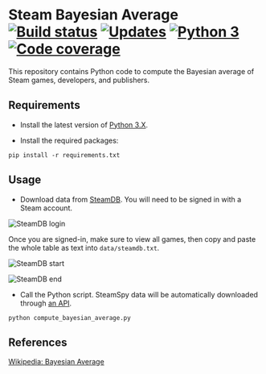 # Steam Bayesian Average [![Build status][Build image]][Build] [![Updates][Dependency image]][PyUp] [![Python 3][Python3 image]][PyUp] [![Code coverage][Codecov image]][Codecov]

  [Build]: https://travis-ci.org/woctezuma/Steam-Bayesian-Average
  [Build image]: https://travis-ci.org/woctezuma/Steam-Bayesian-Average.svg?branch=master

  [PyUp]: https://pyup.io/repos/github/woctezuma/Steam-Bayesian-Average/
  [Dependency image]: https://pyup.io/repos/github/woctezuma/Steam-Bayesian-Average/shield.svg
  [Python3 image]: https://pyup.io/repos/github/woctezuma/Steam-Bayesian-Average/python-3-shield.svg

  [Codecov]: https://codecov.io/gh/woctezuma/Steam-Bayesian-Average
  [Codecov image]: https://codecov.io/gh/woctezuma/Steam-Bayesian-Average/branch/master/graph/badge.svg

This repository contains Python code to compute the Bayesian average of Steam games, developers, and publishers.

## Requirements

- Install the latest version of [Python 3.X](https://www.python.org/downloads/).

- Install the required packages:

```
pip install -r requirements.txt
```

## Usage

- Download data from [SteamDB](https://steamdb.info/stats/gameratings/?all). You will need to be signed in with a Steam account.

![SteamDB login](https://i.imgur.com/cPO5t8v.png)

Once you are signed-in, make sure to view all games, then copy and paste the whole table as text into `data/steamdb.txt`.

![SteamDB start](https://i.imgur.com/PzwJXA3.png)

![SteamDB end](https://i.imgur.com/Mf8k1nY.png)


- Call the Python script. SteamSpy data will be automatically downloaded through [an API](https://steamspy.com/api.php).

```
python compute_bayesian_average.py
```

## References

[Wikipedia: Bayesian Average](https://en.wikipedia.org/wiki/Bayesian_average)

